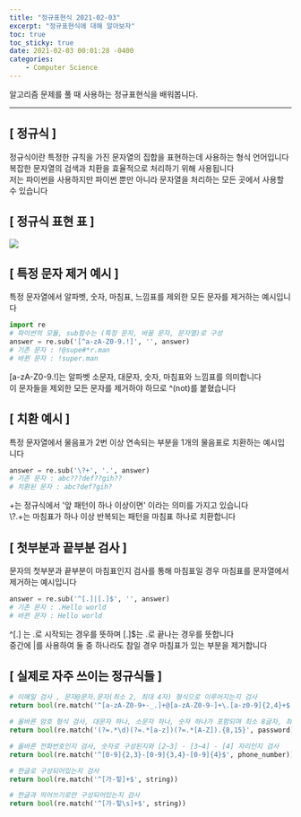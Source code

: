```yaml
---
title: "정규표현식 2021-02-03"
excerpt: "정규표현식에 대해 알아보자"
toc: true
toc_sticky: true
date: 2021-02-03 00:01:28 -0400
categories: 
    - Computer Science
---
```


알고리즘 문제를 풀 때 사용하는 정규표현식을 배워봅니다.
<hr>

## [ 정규식 ]
정규식이란 특정한 규칙을 가진 문자열의 집합을 표현하는데 사용하는 형식 언어입니다<br>
복잡한 문자열의 검색과 치환을 효율적으로 처리하기 위해 사용됩니다<br>
저는 파이썬을 사용하지만 파이썬 뿐만 아니라 문자열을 처리하는 모든 곳에서 사용할 수 있습니다

## [ 정규식 표현 표 ]
![](https://media.vlpt.us/images/ash3767/post/2ade2259-c08c-49b6-a259-57f33d241e9e/%E1%84%89%E1%85%B3%E1%84%8F%E1%85%B3%E1%84%85%E1%85%B5%E1%86%AB%E1%84%89%E1%85%A3%E1%86%BA%202020-02-26%20%E1%84%8B%E1%85%A9%E1%84%92%E1%85%AE%208.27.25.png)

## [ 특정 문자 제거 예시 ]
특정 문자열에서 알파벳, 숫자, 마침표, 느낌표를 제외한 모든 문자를 제거하는 예시입니다
```python
import re
# 파이썬의 모듈, sub함수는 (특정 문자, 바꿀 문자, 문자열)로 구성
answer = re.sub('[^a-zA-Z0-9.!]', '', answer)
# 기존 문자 : !@supe#*r.man
# 바뀐 문자 : !super.man
```
[a-zA-Z0-9.!]는 알파벳 소문자, 대문자, 숫자, 마침표와 느낌표를 의미합니다 <br>
이 문자들을 제외한 모든 문자를 제거하야 하므로 ^(not)를 붙혔습니다

## [ 치환 예시 ]
특정 문자열에서 물음표가 2번 이상 연속되는 부분을 1개의 물음표로 치환하는 예시입니다
```python
answer = re.sub('\?+', '.', answer)
# 기존 문자 : abc???def??gih??
# 치환된 문자 : abc?def?gih?
```
 +는 정규식에서 '앞 패턴이 하나 이상이면' 이라는 의미를 가지고 있습니다<br>
\\?.+는 마침표가 하나 이상 반복되는 패턴을 마침표 하나로 치환합니다

## [ 첫부분과 끝부분 검사 ]
문자의 첫부분과 끝부분이 마침표인지 검사를 통해 마침표일 경우 마침표를 문자열에서 제거하는 예시입니다
```python
answer = re.sub('^[.]|[.]$', '', answer)
# 기존 문자 : .Hello world
# 바뀐 문자 : Hello world
```
^[.] 는 .로 시작되는 경우를 뜻하며 [.]$는 .로 끝나는 경우를 뜻합니다<br>
 중간에 |를 사용하여 둘 중 하나라도 참일 경우 마침표가 있는 부분을 제거합니다<br>

## [ 실제로 자주 쓰이는 정규식들 ]

```python
# 이메일 검사 , 문자@문자.문자(최소 2, 최대 4자) 형식으로 이루어지는지 검사
return bool(re.match('^[a-zA-Z0-9+-_.]+@[a-zA-Z0-9-]+\.[a-z0-9]{2,4}+$', email))

# 올바른 암호 형식 검사, 대문자 하나, 소문자 하나, 숫자 하나가 포함되며 최소 8글자, 최대 15글자인지 확인
return bool(re.match('(?=.*\d)(?=.*[a-z])(?=.*[A-Z]).{8,15}', password))

# 올바른 전화번호인지 검사, 숫자로 구성된지와 [2~3] - [3~4] - [4] 자리인지 검사
return bool(re.match('^[0-9]{2,3}-[0-9]{3,4}-[0-9]{4}$', phone_number))

# 한글로 구성되어있는지 검사
return bool(re.match('^[가-힣]+$', string))

# 한글과 띄어쓰기로만 구성되어있는지 검사
return bool(re.match('^[가-힣\s]+$', string))
```